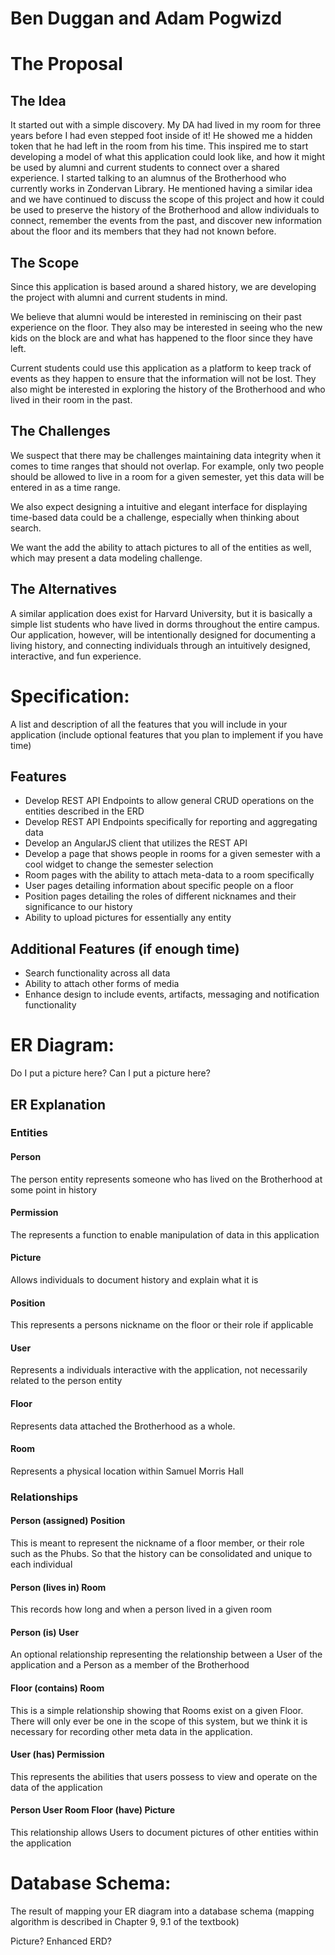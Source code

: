 # Ben Duggan and Adam Pogwizd

# The Proposal

## The Idea

It started out with a simple discovery. My DA had lived in my room for three years before I had even stepped foot inside of it! He showed me a hidden token that he had left in the room from his time. This inspired me to start developing a model of what this application could look like, and how it might be used by alumni and current students to connect over a shared experience. I started talking to an alumnus of the Brotherhood who currently works in Zondervan Library. He mentioned having a similar idea and we have continued to discuss the scope of this project and how it could be used to preserve the history of the Brotherhood and allow individuals to connect, remember the events from the past, and discover new information about the floor and its members that they had not known before.

## The Scope

Since this application is based around a shared history, we are developing the project with alumni and current students in mind.

We believe that alumni would be interested in reminiscing on their past experience on the floor. They also may be interested in seeing who the new kids on the block are and what has happened to the floor since they have left.

Current students could use this application as a platform to keep track of events as they happen to ensure that the information will not be lost. They also might be interested in exploring the history of the Brotherhood and who lived in their room in the past.

## The Challenges

We suspect that there may be challenges maintaining data integrity when it comes to time ranges that should not overlap. For example, only two people should be allowed to live in a room for a given semester, yet this data will be entered in as a time range.

We also expect designing a intuitive and elegant interface for displaying time-based data could be a challenge, especially when thinking about search.

We want the add the ability to attach pictures to all of the entities as well, which may present a data modeling challenge.

## The Alternatives

A similar application does exist for Harvard University, but it is basically a simple list students who have lived in dorms throughout the entire campus. Our application, however, will be intentionally designed for documenting a living history, and connecting individuals through an intuitively designed, interactive, and fun experience.

# Specification:

A list and description of all the features that you will include in your application (include optional features that you plan to implement if you have time)

## Features

- Develop REST API Endpoints to allow general CRUD operations on the entities described in the ERD
- Develop REST API Endpoints specifically for reporting and aggregating data
- Develop an AngularJS client that utilizes the REST API
- Develop a page that shows people in rooms for a given semester with a cool widget to change the semester selection
- Room pages with the ability to attach meta-data to a room specifically
- User pages detailing information about specific people on a floor
- Position pages detailing the roles of different nicknames and their significance to our history
- Ability to upload pictures for essentially any entity

## Additional Features (if enough time)

- Search functionality across all data
- Ability to attach other forms of media
- Enhance design to include events, artifacts, messaging and notification functionality

# ER Diagram:

Do I put a picture here? Can I put a picture here?

## ER Explanation

### Entities

#### Person

The person entity represents someone who has lived on the Brotherhood at some point in history

#### Permission

The represents a function to enable manipulation of data in this application

#### Picture

Allows individuals to document history and explain what it is

#### Position

This represents a persons nickname on the floor or their role if applicable

#### User

Represents a individuals interactive with the application, not necessarily related to the person entity

#### Floor

Represents data attached the Brotherhood as a whole.

#### Room

Represents a physical location within Samuel Morris Hall

### Relationships

#### Person (assigned) Position

This is meant to represent the nickname of a floor member, or their role such as the Phubs. So that the history can be consolidated and unique to each individual

#### Person (lives in) Room

This records how long and when a person lived in a given room

#### Person (is) User

An optional relationship representing the relationship between a User of the application and a Person as a member of the Brotherhood

#### Floor (contains) Room

This is a simple relationship showing that Rooms exist on a given Floor. There will only ever be one in the scope of this system, but we think it is necessary for recording other meta data in the application.

#### User (has) Permission

This represents the abilities that users possess to view and operate on the data of the application

#### Person User Room Floor (have) Picture

This relationship allows Users to document pictures of other entities within the application

# Database Schema:

The result of mapping your ER diagram into a database schema (mapping algorithm is described in Chapter 9, 9.1 of the textbook)

Picture? Enhanced ERD?
